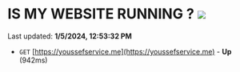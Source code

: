 # IS MY WEBSITE RUNNING ? [![](https://img.shields.io/static/v1?label=Sponsor&message=%E2%9D%A4&logo=GitHub&color=%23fe8e86)](https://github.com/sponsors/<username>)

Last updated: **1/5/2024, 12:53:32 PM**

- `GET` [https://youssefservice.me](https://youssefservice.me) - **Up** (942ms)
